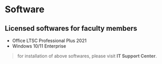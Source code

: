# Software

## Licensed softwares for faculty members

- Office LTSC Professional Plus 2021
- Windows 10/11 Enterprise

> for installation of above softwares, please visit **IT Support Center**.